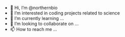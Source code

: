 - 👋 Hi, I’m @northernbio
- 👀 I’m interested in coding projects related to science
- 🌱 I’m currently learning ...
- 💞️ I’m looking to collaborate on ...
- 📫 How to reach me ...

<!---
northernbio/northernbio is a ✨ special ✨ repository because its `README.md` (this file) appears on your GitHub profile.
You can click the Preview link to take a look at your changes.
--->
